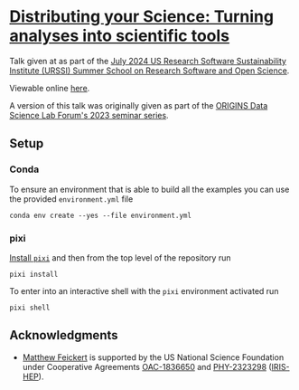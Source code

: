 # [Distributing your Science: Turning analyses into scientific tools](https://matthewfeickert-talks.github.io/talk-urssi-summer-school-2024/)

Talk given at as part of the [July 2024 US Research Software Sustainability Institute (URSSI) Summer School on Research Software and Open Science](https://github.com/si2-urssi/summerschool-July2024).

Viewable online [here](https://matthewfeickert-talks.github.io/talk-urssi-summer-school-2024/).

A version of this talk was originally given as part of the [ORIGINS Data Science Lab Forum's 2023 seminar series](https://github.com/matthewfeickert-talks/talk-odsl-forum-seminar-2023).

## Setup

### Conda

To ensure an environment that is able to build all the examples you can use the provided `environment.yml` file

```console
conda env create --yes --file environment.yml
```

### pixi

[Install `pixi`](https://pixi.sh/latest/#installation) and then from the top level of the repository run

```
pixi install
```

To enter into an interactive shell with the `pixi` environment activated run

```
pixi shell
```

## Acknowledgments

* [Matthew Feickert](http://www.matthewfeickert.com/) is supported by the US National Science Foundation under Cooperative Agreements [OAC-1836650](https://nsf.gov/awardsearch/showAward?AWD_ID=1836650) and [PHY-2323298](https://www.nsf.gov/awardsearch/showAward?AWD_ID=2323298) ([IRIS-HEP](https://iris-hep.org/)).
